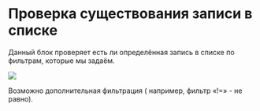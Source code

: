 # Проверка существования записи в списке

Данный блок проверяет есть ли определённая запись в списке по фильтрам, которые мы задаём.

![](../../../../.gitbook/assets/блок2.png)

Возможно дополнительная фильтрация ( например, фильтр «!=» - не равно).
